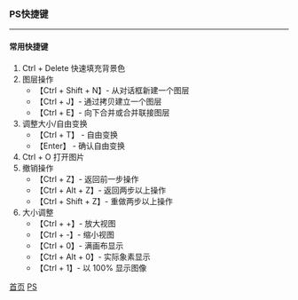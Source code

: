 ### PS快捷键
-------

#### 常用快捷键
1. Ctrl + Delete 快速填充背景色
2. 图层操作
   * 【Ctrl + Shift + N】- 从对话框新建一个图层
   * 【Ctrl + J】- 通过拷贝建立一个图层
   * 【Ctrl + E】- 向下合并或合并联接图层
3. 调整大小/自由变换
   * 【Ctrl + T】 - 自由变换
   * 【Enter】 - 确认自由变换
4. Ctrl + O 打开图片
5. 撤销操作
   * 【Ctrl + Z】- 返回前一步操作
   * 【Ctrl + Alt + Z】- 返回两步以上操作
   * 【Ctrl + Shift + Z】- 重做两步以上操作
6. 大小调整
   * 【Ctrl + +】- 放大视图
   * 【Ctrl + -】- 缩小视图
   * 【Ctrl + 0】- 满画布显示
   * 【Ctrl + Alt + 0】- 实际象素显示
   * 【Ctrl + 1】- 以 100% 显示图像





[首页](../../README.md) [PS](PS.md)
